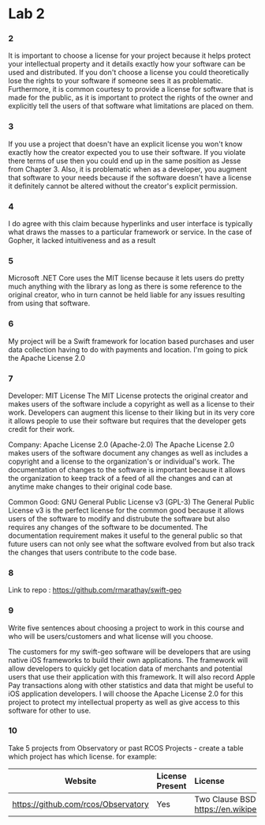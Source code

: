 # Lab 2

### 2
It is important to choose a license for your project because it helps protect your intellectual property and it details exactly how your software can be used and distributed. If you don't choose a license you could theoretically lose the rights to your software if someone sees it as problematic. Furthermore, it is common courtesy to provide a license for software that is made for the public, as it is important to protect the rights of the owner and explicitly tell the users of that software what limitations are placed on them.

### 3
If you use a project that doesn't have an explicit license you won't know exactly how the creator expected you to use their software. If you violate there terms of use then you could end up in the same position as Jesse from Chapter 3. Also, it is problematic when as a developer, you augment that software to your needs because if the software doesn't have a license it definitely cannot be altered without the creator's explicit permission.

### 4
I do agree with this claim because hyperlinks and user interface is typically what draws the masses to a particular framework or service. In the case of Gopher, it lacked intuitiveness and as a result 


### 5
Microsoft .NET Core uses the MIT license because it lets users do pretty much anything with the library as long as there is some reference to the original creator, who in turn cannot be held liable for any issues resulting from using that software.

### 6
My project will be a Swift framework for location based purchases and user data collection having to do with payments and location. I'm going to pick the Apache License 2.0

### 7

Developer: MIT License
  The MIT License protects the original creator and makes users of the software include a copyright as well as a license to their work. Developers can augment this license to their liking but in its very core it allows people to use their software but requires that the developer gets credit for their work.

Company: Apache License 2.0 (Apache-2.0)
  The Apache License 2.0 makes users of the software document any changes as well as includes a copyright and a license to the organization's or individual's work. The documentation of changes to the software is important because it allows the organization to keep track of a feed of all the changes and can at anytime make changes to their original code base.

Common Good: GNU General Public License v3 (GPL-3)
  The General Public License v3 is the perfect license for the common good because it allows users of the software to modify and distrubute the software but also requires any changes of the software to be documented. The documentation requirement makes it useful to the general public so that future users can not only see what the software evolved from but also track the changes that users contribute to the code base.
  

### 8

Link to repo : https://github.com/rmarathay/swift-geo

### 9

Write five sentences about choosing a project to work in this course and who will be users/customers and what license will you choose.

The customers for my swift-geo software will be developers that are using native iOS frameworks to build their own applications. The framework will allow developers to quickly get location data of merchants and potential users that use their application with this framework. It will also record Apple Pay transactions along with other statistics and data that might be useful to iOS application developers. I will choose the Apache License 2.0 for this project to protect my intellectual property as well as give access to this software for other to use.



### 10

Take 5 projects from Observatory or past RCOS Projects - create a table which project has which license. for example:

Website | License Present | License
---------|:----------|:-------
https://github.com/rcos/Observatory | Yes | Two Clause BSD License https://en.wikipedia.org/wiki/ISC_license

